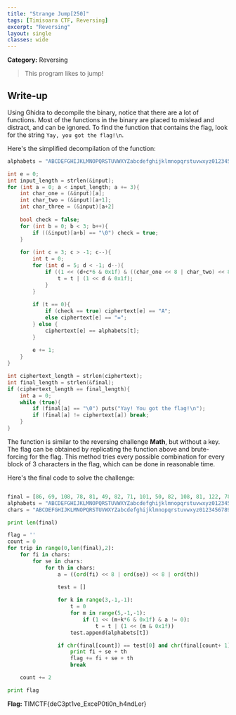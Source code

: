 ```yaml
---
title: "Strange Jump[250]"
tags: [Timisoara CTF, Reversing]
excerpt: "Reversing"
layout: single
classes: wide
--- 
```


**Category:** Reversing

> This program likes to jump!

## Write-up
Using Ghidra to decompile the binary, notice that there are a lot of functions. Most of the functions in the binary are placed to mislead and distract, and can be ignored. To find the function that contains the flag, look for the string `Yay, you got the flag!\n`.

Here's the simplified decompilation of the function:  
```c
alphabets = "ABCDEFGHIJKLMNOPQRSTUVWXYZabcdefghijklmnopqrstuvwxyz0123456789+/"

int e = 0;
int input_length = strlen(&input);
for (int a = 0; a < input_length; a += 3){
    int char_one = (&input)[a];
    int char_two = (&input)[a+1];
    int char_three = (&input)[a+2]
    
    bool check = false;
    for (int b = 0; b < 3; b++){
        if ((&input)[a+b] == "\0") check = true; 
    }
    
    for (int c = 3; c > -1; c--){
        int t = 0;
        for (int d = 5; d < -1; d--){
            if ((1 << (d+c*6 & 0x1f) & ((char_one << 8 | char_two) << 8 | char_three)) != 0){
                t = t | (1 << d & 0x1f);
            }
        }
        
        if (t == 0){
            if (check == true) ciphertext[e] == "A";
            else ciphertext[e] == "=";
        } else {
            ciphertext[e] == alphabets[t];
        }
        
        e += 1;
    }
}

int ciphertext_length = strlen(ciphertext);
int final_length = strlen(&final);
if (ciphertext_length == final_length){
    int a = 0;
    while (true){
        if (final[a] == "\0") puts("Yay! You got the flag!\n");
        if (final[a] != ciphertext[a]) break;
    }
}
```

The function is similar to the reversing challenge **Math**, but without a key. The flag can be obtained by replicating the function above and brute-forcing for the flag. This method tries every possible combination for every block of 3 characters in the flag, which can be done in reasonable time.

Here's the final code to solve the challenge:
```python

final = [86, 69, 108, 78, 81, 49, 82, 71, 101, 50, 82, 108, 81, 122, 78, 119, 100, 68, 70, 50, 90, 86, 57, 70, 101, 71, 78, 108, 85, 68, 66, 48, 97, 84, 66, 117, 88, 50, 103, 48, 98, 109, 82, 77, 90, 88, 74, 57]
alphabets = "ABCDEFGHIJKLMNOPQRSTUVWXYZabcdefghijklmnopqrstuvwxyz0123456789+/"
chars = "ABCDEFGHIJKLMNOPQRSTUVWXYZabcdefghijklmnopqrstuvwxyz0123456789_\{\}" 

print len(final)

flag = ''
count = 0
for trip in range(0,len(final),2):
    for fi in chars:
        for se in chars:
            for th in chars:
                a = ((ord(fi) << 8 | ord(se)) << 8 | ord(th))
                
                test = []

                for k in range(3,-1,-1):
                    t = 0
                    for m in range(5,-1,-1):
                        if (1 << (m+k*6 & 0x1f) & a != 0):
                            t = t | (1 << (m & 0x1f))
                    test.append(alphabets[t])

                if chr(final[count]) == test[0] and chr(final[count+ 1]) == test[1] and chr(final[count+2]) == test[2] and chr(final[count+3]) == test[3]:
                    print fi + se + th
                    flag += fi + se + th
                    break

    count += 2

print flag
```

**Flag:** TIMCTF{deC3pt1ve_ExceP0ti0n_h4ndLer}